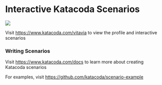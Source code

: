 # Interactive Katacoda Scenarios

[![](http://shields.katacoda.com/katacoda/vitavia/count.svg)](https://www.katacoda.com/vitavia "Get your profile on Katacoda.com")

Visit https://www.katacoda.com/vitavia to view the profile and interactive scenarios

### Writing Scenarios
Visit https://www.katacoda.com/docs to learn more about creating Katacoda scenarios

For examples, visit https://github.com/katacoda/scenario-example
